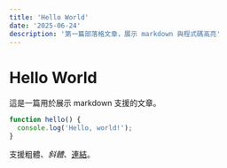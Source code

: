 ```yaml
---
title: 'Hello World'
date: '2025-06-24'
description: '第一篇部落格文章，展示 markdown 與程式碼高亮'
---
```


# Hello World

這是一篇用於展示 markdown 支援的文章。

```js
function hello() {
  console.log('Hello, world!');
}
```

支援粗體、_斜體_、[連結](https://nextjs.org)。
